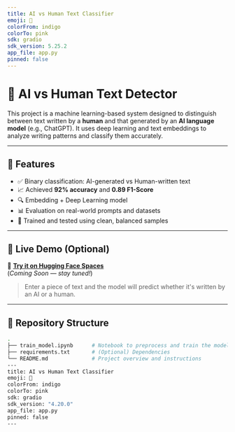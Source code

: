 ```yaml
---
title: AI vs Human Text Classifier
emoji: 🚀
colorFrom: indigo
colorTo: pink
sdk: gradio
sdk_version: 5.25.2
app_file: app.py
pinned: false
---
```

# 🧠 AI vs Human Text Detector

This project is a machine learning-based system designed to distinguish between text written by a **human** and that generated by an **AI language model** (e.g., ChatGPT). It uses deep learning and text embeddings to analyze writing patterns and classify them accurately.

---

## 📌 Features

- ✅ Binary classification: AI-generated vs Human-written text
- 📈 Achieved **92% accuracy** and **0.89 F1-Score**
- 🔍 Embedding + Deep Learning model
- 📊 Evaluation on real-world prompts and datasets
- 🧪 Trained and tested using clean, balanced samples

---

## 🚀 Live Demo (Optional)

🔗 **[Try it on Hugging Face Spaces](https://huggingface.co/spaces/SerialGuy/ai-vs-human)**  
(*Coming Soon — stay tuned!*)  
> Enter a piece of text and the model will predict whether it's written by an AI or a human.

---

## 📂 Repository Structure

```bash
.
├── train_model.ipynb      # Notebook to preprocess and train the model
├── requirements.txt       # (Optional) Dependencies
└── README.md              # Project overview and instructions
---
title: AI vs Human Text Classifier
emoji: 🧠
colorFrom: indigo
colorTo: pink
sdk: gradio
sdk_version: "4.20.0"
app_file: app.py
pinned: false
---